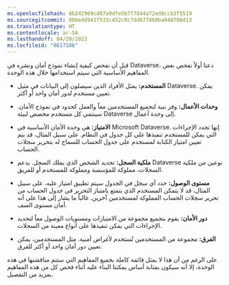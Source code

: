 ```yaml
---
ms.openlocfilehash: 8b242969cd87a9dfe5b7f7844a72ed8ccb3f5519
ms.sourcegitcommit: 806edd941f533c452c0c7dd877468ba048706d13
ms.translationtype: HT
ms.contentlocale: ar-SA
ms.lasthandoff: 04/20/2022
ms.locfileid: "8617186"
---
```

قبل أن نفحص كيفية إنشاء نموذج أمان ونشره في Dataverse، دعنا أولاً نفحص بعض المفاهيم الأساسية التي سيتم استخدامها خلال هذه الوحدة.

-   **المستخدم:** يمثل الأفراد الذين سيصلون إلى البيانات في مثيل Dataverse. يمكن تعيين مستخدم لدور أمان واحد أو أكثر.

-   **وحدات الأعمال:** وفر بنية لتجميع المستخدمين معاً والعمل كحدود في نموذج الأمان. سينتمي كل مستخدم مخصص لبيئة Dataverse إلى وحدة أعمال.

-   **الامتياز:** هي وحدة الأمان الأساسية في Microsoft Dataverse. إنها تحدد الإجراءات التي يمكن للمستخدم تنفيذها على كل جدول في النظام. على سبيل المثال، قد يتم تعيين امتياز الكتابة لمستخدم على جدول الحساب للسماح له بتحرير سجلات الحساب.

-   **ملكية السجل:** تحديد الشخص الذي يملك السجل. يدعم Dataverse نوعين من ملكية السجلات، مملوكة للمؤسسة ومملوكة للمستخدم أو للفريق.

-   **مستوى الوصول:** حدد أي سجل في الجدول سيتم تطبيق امتياز عليه.
    على سبيل المثال، قد لا يتمكن المستخدم الذي يتمتع بامتياز التحرير في جدول الحساب من تحرير سجلات الحساب المملوكة لمستخدمين آخرين. غالباً ما يشار إلى هذا على أنه أمان مستوى الصف.

-   **دور الأمان:** يقوم بتجميع مجموعة من الامتيازات ومستويات الوصول معاً لتحديد الإجراءات التي يمكن تنفيذها على أنواع معينة من السجلات.

-   **الفرق:** مجموعة من المستخدمين تُستخدم لأغراض أمنية. مثل المستخدمين، يمكن تعيين دور أمان واحد أو أكثر للفرق.

على الرغم من أن هذا لا يمثل قائمة كاملة بجميع المفاهيم التي ستتم مناقشتها في هذه الوحدة، إلا أنه سيكون بمثابة أساس يمكننا البناء عليه أثناء فحص كل من هذه المفاهيم بمزيد من التفصيل.
